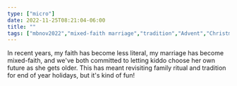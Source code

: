 ```yaml
---
type: ["micro"]
date: 2022-11-25T08:21:04-06:00
title: ""
tags: ["mbnov2022","mixed-faith marriage","tradition","Advent","Christmas","parenting"]
---
```

In recent years, my faith has become less literal, my marriage has become mixed-faith, and we've both committed to letting kiddo choose her own future as she gets older. This has meant revisiting family ritual and tradition for end of year holidays, but it's kind of fun!
